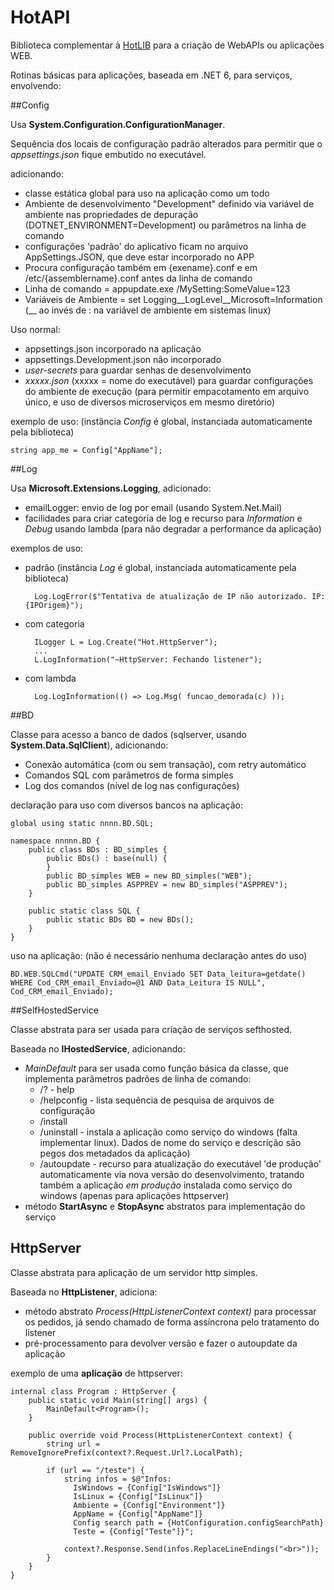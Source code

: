 ﻿# HotAPI

Biblioteca complementar à <a href="https://github.com/mrebello/HotLIB">HotLIB</a> para a criação de WebAPIs ou aplicações WEB.




Rotinas básicas para aplicações, baseada em .NET 6, para serviços, envolvendo:

##Config

Usa **System.Configuration.ConfigurationManager**.

Sequência dos locais de configuração padrão alterados para permitir que o *appsettings.json* fique embutido no executável. 

 adicionando:

- classe estática global para uso na aplicação como um todo
- Ambiente de desenvolvimento "Development" definido via variável de ambiente nas propriedades de depuração (DOTNET_ENVIRONMENT=Development) ou parâmetros na linha de comando
- configurações 'padrão' do aplicativo ficam no arquivo AppSettings.JSON, que deve estar incorporado no APP
- Procura configuração também em {exename}.conf e em /etc/{assemblername}.conf antes da linha de comando
- Linha de comando = appupdate.exe /MySetting:SomeValue=123
- Variáveis de Ambiente = set Logging__LogLevel__Microsoft=Information      (__ ao invés de : na variável de ambiente em sistemas linux)

Uso normal:

- appsettings.json incorporado na aplicação
- appsettings.Development.json não incorporado
- *user-secrets* para guardar senhas de desenvolvimento
- *xxxxx.json* (xxxxx = nome do executável) para guardar configurações do ambiente de execução (para permitir empacotamento em arquivo único, e uso de diversos microserviços em mesmo diretório)

exemplo de uso: (instância *Config* é global, instanciada automaticamente pela biblioteca)

    string app_me = Config["AppName"];


##Log

Usa **Microsoft.Extensions.Logging**, adicionado:

- emailLogger: envio de log por email (usando System.Net.Mail)
- facilidades para criar categoria de log e recurso para *Information* e *Debug* usando lambda (para não degradar a performance da aplicação)

exemplos de uso:

- padrão (instância *Log* é global, instanciada automaticamente pela biblioteca)

        Log.LogError($"Tentativa de atualização de IP não autorizado. IP: {IPOrigem}");


- com categoria

        ILogger L = Log.Create("Hot.HttpServer");
		...
        L.LogInformation("~HttpServer: Fechando listener");

- com lambda

        Log.LogInformation(() => Log.Msg( funcao_demorada(c) ));


##BD

Classe para acesso a banco de dados (sqlserver, usando **System.Data.SqlClient**), adicionando:

- Conexão automática (com ou sem transação), com retry automático
- Comandos SQL com parâmetros de forma simples
- Log dos comandos (nível de log nas configurações)

declaração para uso com diversos bancos na aplicação:

    global using static nnnn.BD.SQL;

    namespace nnnnn.BD {
        public class BDs : BD_simples {
            public BDs() : base(null) {
            }
            public BD_simples WEB = new BD_simples("WEB");
            public BD_simples ASPPREV = new BD_simples("ASPPREV");
        }

        public static class SQL {
            public static BDs BD = new BDs();
        }
    }

uso na aplicação: (não é necessário nenhuma declaração antes do uso)

    BD.WEB.SQLCmd("UPDATE CRM_email_Enviado SET Data_leitura=getdate() WHERE Cod_CRM_email_Enviado=@1 AND Data_Leitura IS NULL", Cod_CRM_email_Enviado);


##SelfHostedService

Classe abstrata para ser usada para criação de serviços sefthosted.

Baseada no **IHostedService**, adicionando:

- *MainDefault* para ser usada como função básica da classe, que implementa parâmetros padrões de linha de comando:
    - /? - help
    - /helpconfig  - lista sequência de pesquisa de arquivos de configuração
    - /install
    - /uninstall   - instala a aplicação como serviço do windows (falta implementar linux). Dados de nome do serviço e descrição são pegos dos metadados da aplicação)
    - /autoupdate  - recurso para atualização do executável 'de produção' automaticamente via nova versão do desenvolvimento, tratando também a aplicação *em produção* instalada como serviço do windows (apenas para aplicações httpserver)
- método **StartAsync** e **StopAsync** abstratos para implementação do serviço

## HttpServer

Classe abstrata para aplicação de um servidor http simples.

Baseada no **HttpListener**, adiciona:

- método abstrato *Process(HttpListenerContext context)* para processar os pedidos, já sendo chamado de forma assíncrona pelo tratamento do listener
- pré-processamento para devolver versão e fazer o autoupdate da aplicação

exemplo de uma **aplicação** de httpserver:

    internal class Program : HttpServer {
        public static void Main(string[] args) {
            MainDefault<Program>();
        }

        public override void Process(HttpListenerContext context) {
            string url = RemoveIgnorePrefix(context?.Request.Url?.LocalPath);

            if (url == "/teste") {
                string infos = $@"Infos:
                  IsWindows = {Config["IsWindows"]}
                  IsLinux = {Config["IsLinux"]}
                  Ambiente = {Config["Environment"]}
                  AppName = {Config["AppName"]}
                  Config search path = {HotConfiguration.configSearchPath}
                  Teste = {Config["Teste"]}";

                context?.Response.Send(infos.ReplaceLineEndings("<br>"));
            }
        }
    }
